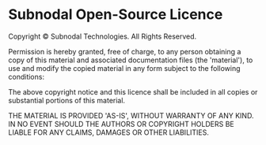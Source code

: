 # Subnodal Open-Source Licence
Copyright &copy; Subnodal Technologies. All Rights Reserved.

Permission is hereby granted, free of charge, to any person obtaining a copy of
this material and associated documentation files (the 'material'), to use and
modify the copied material in any form subject to the following conditions:

The above copyright notice and this licence shall be included in all copies or
substantial portions of this material.

THE MATERIAL IS PROVIDED 'AS-IS', WITHOUT WARRANTY OF ANY KIND. IN NO EVENT
SHOULD THE AUTHORS OR COPYRIGHT HOLDERS BE LIABLE FOR ANY CLAIMS, DAMAGES OR
OTHER LIABILITIES.